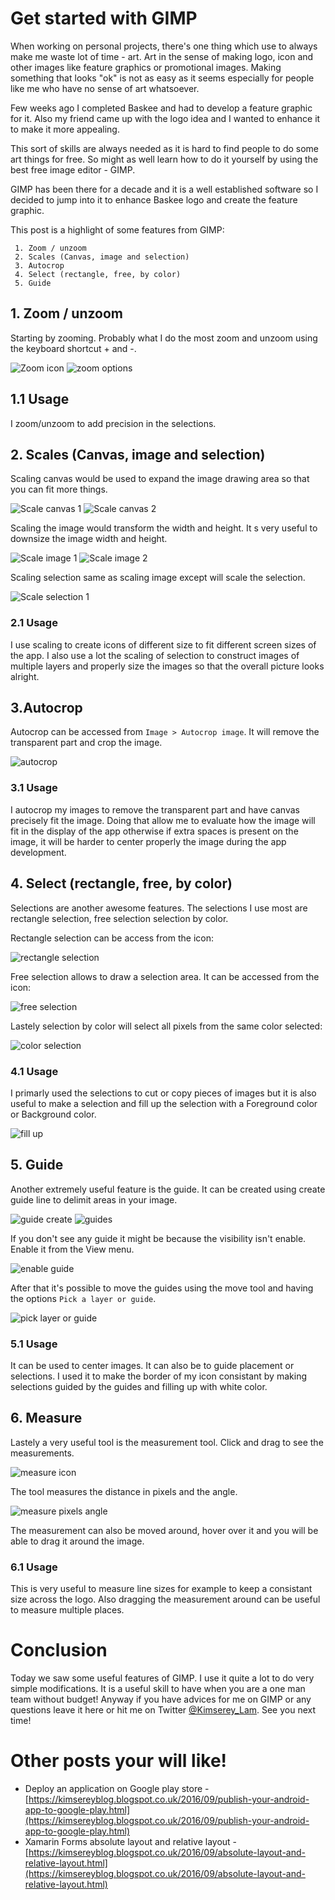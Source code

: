 # Get started with GIMP

When working on personal projects, there's one thing which use to always make me waste lot of time - art.
Art in the sense of making logo, icon and other images like feature graphics or promotional images.
Making something that looks "ok" is not as easy as it seems especially for people like me who have no sense of art whatsoever.

Few weeks ago I completed Baskee and had to develop a feature graphic for it.
Also my friend came up with the logo idea and I wanted to enhance it to make it more appealing.

This sort of skills are always needed as it is hard to find people to do some art things for free. So might as well learn how to do it yourself by using the best free image editor - GIMP.

GIMP has been there for a decade and it is a well established software so I decided to jump into it to enhance Baskee logo and create the feature graphic.

This post is a highlight of some features from GIMP:

```
 1. Zoom / unzoom
 2. Scales (Canvas, image and selection)
 3. Autocrop
 4. Select (rectangle, free, by color)
 5. Guide
```

## 1. Zoom / unzoom

Starting by zooming. Probably what I do the most zoom and unzoom using the keyboard shortcut + and -.

![Zoom icon](https://github.com/Kimserey/BlogArchive/blob/master/img/gimp/zoom.png?raw=true)
![zoom options](https://github.com/Kimserey/BlogArchive/blob/master/img/gimp/zoom_in_out.png?raw=true)

## 1.1 Usage

I zoom/unzoom to add precision in the selections.

## 2. Scales (Canvas, image and selection)

Scaling canvas would be used to expand the image drawing area so that you can fit more things.

![Scale canvas 1](https://raw.githubusercontent.com/Kimserey/BlogArchive/master/img/gimp/canvas_size.png)
![Scale canvas 2](https://github.com/Kimserey/BlogArchive/blob/master/img/gimp/canvas_size_2.png?raw=true)

Scaling the image would transform the width and height. It s very useful to downsize the image width and height.

![Scale image 1](https://github.com/Kimserey/BlogArchive/blob/master/img/gimp/scale_image.png?raw=true)
![Scale image 2](https://github.com/Kimserey/BlogArchive/blob/master/img/gimp/scale_image_2.png?raw=true)

Scaling selection same as scaling image except will scale the selection.

![Scale selection 1](https://github.com/Kimserey/BlogArchive/blob/master/img/gimp/scale_select.png?raw=true)

### 2.1 Usage

I use scaling to create icons of different size to fit different screen sizes of the app.
I also use a lot the scaling of selection to construct images of multiple layers and properly size the images so that the overall picture looks alright.

## 3.Autocrop

Autocrop can be accessed from `Image > Autocrop image`.
It will remove the transparent part and crop the image.

![autocrop](https://raw.githubusercontent.com/Kimserey/BlogArchive/master/img/gimp/autocrop.png)

### 3.1 Usage

I autocrop my images to remove the transparent part and have canvas precisely fit the image.
Doing that allow me to evaluate how the image will fit in the display of the app otherwise if extra spaces is present on the image, it will be harder to center properly the image during the app development.

## 4. Select (rectangle, free, by color)

Selections are another awesome features.
The selections I use most are rectangle selection, free selection selection by color.

Rectangle selection can be access from the icon:

![rectangle selection](https://github.com/Kimserey/BlogArchive/blob/master/img/gimp/rectangle_select.png?raw=true)

Free selection allows to draw a selection area. It can be accessed from the icon:

![free selection](https://github.com/Kimserey/BlogArchive/blob/master/img/gimp/free_select.png?raw=true)

Lastely selection by color will select all pixels from the same color selected:

![color selection](https://github.com/Kimserey/BlogArchive/blob/master/img/gimp/color_select.png?raw=true)

### 4.1 Usage

I primarly used the selections to cut or copy pieces of images but it is also useful to make a selection and fill up the selection with a Foreground color or Background color.

![fill up](https://github.com/Kimserey/BlogArchive/blob/master/img/gimp/fill_color.png?raw=true)

## 5. Guide

Another extremely useful feature is the guide.
It can be created using create guide line to delimit areas in your image. 

![guide create](https://github.com/Kimserey/BlogArchive/blob/master/img/gimp/guide.png?raw=true)
![guides](https://github.com/Kimserey/BlogArchive/blob/master/img/gimp/guide_2.png?raw=true)

If you don't see any guide it might be because the visibility isn't enable.
Enable it from the View menu.

![enable guide](https://github.com/Kimserey/BlogArchive/blob/master/img/gimp/guide_show.png?raw=true)

After that it's possible to move the guides using the move tool and having the options `Pick a layer or guide`.

![pick layer or guide](https://github.com/Kimserey/BlogArchive/blob/master/img/gimp/move_guides.png?raw=true)

### 5.1 Usage 

It can be used to center images.
It can also be to guide placement or selections.
I used it to make the border of my icon consistant by making selections guided by the guides and filling up with white color.

## 6. Measure

Lastely a very useful tool is the measurement tool.
Click and drag to see the measurements.

![measure icon](https://github.com/Kimserey/BlogArchive/blob/master/img/gimp/measurements.png?raw=true)

The tool measures the distance in pixels and the angle.

![measure pixels angle](https://github.com/Kimserey/BlogArchive/blob/master/img/gimp/measure_2.png?raw=true)

The measurement can also be moved around, hover over it and you will be able to drag it around the image.

### 6.1 Usage

This is very useful to measure line sizes for example to keep a consistant size across the logo.
Also dragging the measurement around can be useful to measure multiple places.

# Conclusion

Today we saw some useful features of GIMP.
I use it quite a lot to do very simple modifications.
It is a useful skill to have when you are a one man team without budget!
Anyway if you have advices for me on GIMP or any questions leave it here or hit me on Twitter [@Kimserey_Lam](https://twitter.com/Kimserey_Lam).
See you next time!

# Other posts your will like!

- Deploy an application on Google play store - [https://kimsereyblog.blogspot.co.uk/2016/09/publish-your-android-app-to-google-play.html](https://kimsereyblog.blogspot.co.uk/2016/09/publish-your-android-app-to-google-play.html)
- Xamarin Forms absolute layout and relative layout - [https://kimsereyblog.blogspot.co.uk/2016/09/absolute-layout-and-relative-layout.html](https://kimsereyblog.blogspot.co.uk/2016/09/absolute-layout-and-relative-layout.html)
